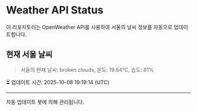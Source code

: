 
# Weather API Status

이 리포지토리는 OpenWeather API를 사용하여 서울의 날씨 정보를 자동으로 업데이트합니다.

## 현재 서울 날씨
> 서울의 현재 날씨: broken clouds, 온도: 19.64°C, 습도: 81%

⏳ 업데이트 시간: 2025-10-08 19:19:14 (UTC)

---
자동 업데이트 봇에 의해 관리됩니다.
